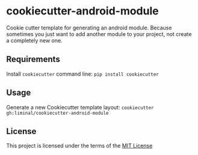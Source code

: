 cookiecutter-android-module
===============================

Cookie cutter template for generating an android module. Because sometimes you just want to add another module to your project, not create a completely new one.

Requirements
------------
Install `cookiecutter` command line: `pip install cookiecutter`    

Usage
-----
Generate a new Cookiecutter template layout: `cookiecutter gh:liminal/cookiecutter-android-module`    

License
-------
This project is licensed under the terms of the [MIT License](/LICENSE)
